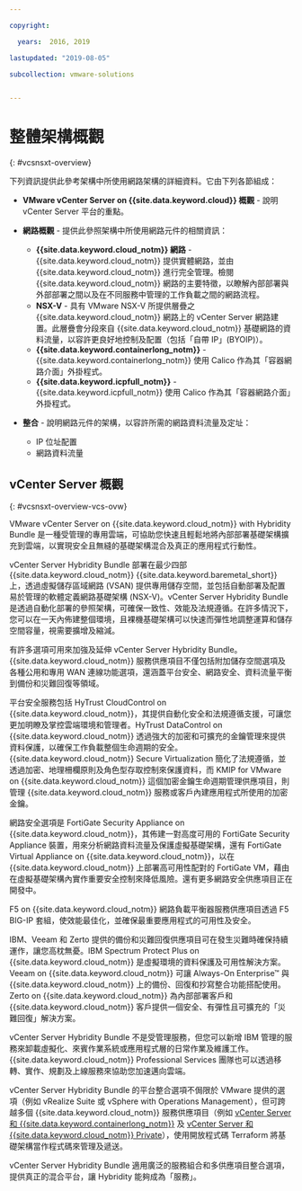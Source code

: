 ```yaml
---

copyright:

  years:  2016, 2019

lastupdated: "2019-08-05"

subcollection: vmware-solutions


---
```


# 整體架構概觀
{: #vcsnsxt-overview}

下列資訊提供此參考架構中所使用網路架構的詳細資料。它由下列各節組成：
* **VMware vCenter Server on {{site.data.keyword.cloud}} 概觀** - 說明 vCenter Server 平台的重點。
* **網路概觀** - 提供此參照架構中所使用網路元件的相關資訊：
  - **{{site.data.keyword.cloud_notm}} 網路** - {{site.data.keyword.cloud_notm}} 提供實體網路，並由 {{site.data.keyword.cloud_notm}} 進行完全管理。檢閱 {{site.data.keyword.cloud_notm}} 網路的主要特徵，以瞭解內部部署與外部部署之間以及在不同服務中管理的工作負載之間的網路流程。
  - **NSX-V** - 具有 VMware NSX-V 所提供層疊之 {{site.data.keyword.cloud_notm}} 網路上的 vCenter Server 網路建置。此層疊會分段來自 {{site.data.keyword.cloud_notm}} 基礎網路的資料流量，以容許更良好地控制及配置（包括「自帶 IP」(BYOIP)）。
  - **{{site.data.keyword.containerlong_notm}}** - {{site.data.keyword.containerlong_notm}} 使用 Calico 作為其「容器網路介面」外掛程式。
  - **{{site.data.keyword.icpfull_notm}}** - {{site.data.keyword.icpfull_notm}} 使用 Calico 作為其「容器網路介面」外掛程式。

* **整合** - 說明網路元件的架構，以容許所需的網路資料流量及定址：
  - IP 位址配置
  - 網路資料流量

## vCenter Server 概觀
{: #vcsnsxt-overview-vcs-ovw}

VMware vCenter Server on {{site.data.keyword.cloud_notm}} with Hybridity Bundle 是一種受管理的專用雲端，可協助您快速且輕鬆地將內部部署基礎架構擴充到雲端，以實現安全且無縫的基礎架構混合及真正的應用程式行動性。

vCenter Server Hybridity Bundle 部署在最少四部 {{site.data.keyword.cloud_notm}} {{site.data.keyword.baremetal_short}} 上，透過虛擬儲存區域網路 (VSAN) 提供專用儲存空間，並包括自動部署及配置易於管理的軟體定義網路基礎架構 (NSX-V)。vCenter Server Hybridity Bundle 是透過自動化部署的參照架構，可確保一致性、效能及法規遵循。在許多情況下，您可以在一天內佈建整個環境，且裸機基礎架構可以快速而彈性地調整運算和儲存空間容量，視需要擴增及縮減。

有許多選項可用來加強及延伸 vCenter Server Hybridity Bundle。{{site.data.keyword.cloud_notm}} 服務供應項目不僅包括附加儲存空間選項及各種公用和專用 WAN 連線功能選項，還涵蓋平台安全、網路安全、資料流量平衡到備份和災難回復等領域。

平台安全服務包括 HyTrust CloudControl on {{site.data.keyword.cloud_notm}}，其提供自動化安全和法規遵循支援，可讓您更加明瞭及掌控雲端環境和管理者。HyTrust DataControl on {{site.data.keyword.cloud_notm}} 透過強大的加密和可擴充的金鑰管理來提供資料保護，以確保工作負載整個生命週期的安全。{{site.data.keyword.cloud_notm}} Secure Virtualization 簡化了法規遵循，並透過加密、地理柵欄原則及角色型存取控制來保護資料，而 KMIP for VMware on {{site.data.keyword.cloud_notm}} 這個加密金鑰生命週期管理供應項目，則管理 {{site.data.keyword.cloud_notm}} 服務或客戶內建應用程式所使用的加密金鑰。

網路安全選項是 FortiGate Security Appliance on {{site.data.keyword.cloud_notm}}，其佈建一對高度可用的 FortiGate Security Appliance 裝置，用來分析網路資料流量及保護虛擬基礎架構，還有 FortiGate Virtual Appliance on {{site.data.keyword.cloud_notm}}，以在 {{site.data.keyword.cloud_notm}} 上部署高可用性配對的 FortiGate VM，藉由在虛擬基礎架構內實作重要安全控制來降低風險。還有更多網路安全供應項目正在開發中。

F5 on {{site.data.keyword.cloud_notm}} 網路負載平衡器服務供應項目透過 F5 BIG-IP 套組，使效能最佳化，並確保最重要應用程式的可用性及安全。

IBM、Veeam 和 Zerto 提供的備份和災難回復供應項目可在發生災難時確保持續運作，讓您高枕無憂。IBM Spectrum Protect Plus on {{site.data.keyword.cloud_notm}} 是虛擬環境的資料保護及可用性解決方案。Veeam on {{site.data.keyword.cloud_notm}} 可讓 Always-On Enterprise™ 與 {{site.data.keyword.cloud_notm}} 上的備份、回復和抄寫整合功能搭配使用。Zerto on {{site.data.keyword.cloud_notm}} 為內部部署客戶和 {{site.data.keyword.cloud_notm}} 客戶提供一個安全、有彈性且可擴充的「災難回復」解決方案。

vCenter Server Hybridity Bundle 不是受管理服務，但您可以新增 IBM 管理的服務來卸載虛擬化、來賓作業系統或應用程式層的日常作業及維護工作。{{site.data.keyword.cloud_notm}} Professional Services 團隊也可以透過移轉、實作、規劃及上線服務來協助您加速邁向雲端。

vCenter Server Hybridity Bundle 的平台整合選項不侷限於 VMware 提供的選項（例如 vRealize Suite 或 vSphere with Operations Management），但可跨越多個 {{site.data.keyword.cloud_notm}} 服務供應項目（例如 [vCenter Server 和 {{site.data.keyword.containerlong_notm}}](/docs/services/vmwaresolutions/archiref/vcsiks?topic=vmware-solutions-vcsiks-intro) 及 [vCenter Server 和 {{site.data.keyword.cloud_notm}} Private](/docs/services/vmwaresolutions/archiref/vcsicp?topic=vmware-solutions-vcsicp-intro)），使用開放程式碼 Terraform 將基礎架構當作程式碼來管理及遞送。

vCenter Server Hybridity Bundle 適用廣泛的服務組合和多供應項目整合選項，提供真正的混合平台，讓 Hybridity 能夠成為「服務」。
